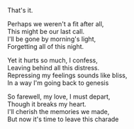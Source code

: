 That's it.

Perhaps we weren't a fit after all,\
This might be our last call.\
I'll be gone by morning's light,\
Forgetting all of this night.

Yet it hurts so much, I confess,\
Leaving behind all this distress.\
Repressing my feelings sounds like bliss,\
In a way I'm going back to genesis

So farewell, my love, I must depart,\
Though it breaks my heart.\
I'll cherish the memories we made,\
But now it's time to leave this charade